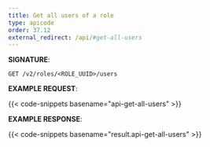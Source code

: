```yaml
---
title: Get all users of a role
type: apicode
order: 37.12
external_redirect: /api/#get-all-users
---
```


**SIGNATURE**:

`GET /v2/roles/<ROLE_UUID>/users`

**EXAMPLE REQUEST**:

{{< code-snippets basename="api-get-all-users" >}}

**EXAMPLE RESPONSE**:

{{< code-snippets basename="result.api-get-all-users" >}}
